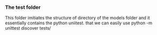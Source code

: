 ### The test folder

This folder imitiates the structure of directory of the models folder
and it essentially contains the python uniitest. that we can easily use python -m unittest discover tests/
